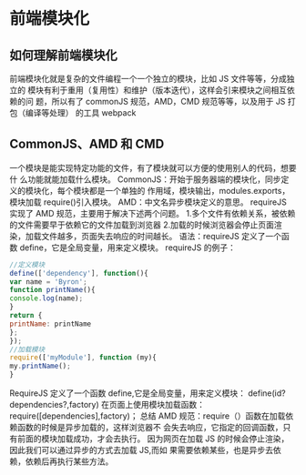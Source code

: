 # 前端模块化

## 如何理解前端模块化

前端模块化就是复杂的文件编程一个一个独立的模块，比如 JS 文件等等，分成独立的
模块有利于重用（复用性）和维护（版本迭代），这样会引来模块之间相互依赖的问
题，所以有了 commonJS 规范，AMD，CMD 规范等等，以及用于 JS 打包（编译等处理）
的工具 webpack

## CommonJS、AMD 和 CMD

一个模块是能实现特定功能的文件，有了模块就可以方便的使用别人的代码，想要什
么功能就能加载什么模块。
CommonJS：开始于服务器端的模块化，同步定义的模块化，每个模块都是一个单独的
作用域，模块输出，modules.exports，模块加载 require()引入模块。
AMD：中文名异步模块定义的意思。
requireJS 实现了 AMD 规范，主要用于解决下述两个问题。 1.多个文件有依赖关系，被依赖的文件需要早于依赖它的文件加载到浏览器 2.加载的时候浏览器会停止页面渲染，加载文件越多，页面失去响应的时间越长。
语法：requireJS 定义了一个函数 define，它是全局变量，用来定义模块。
requireJS 的例子：

```js
//定义模块
define(['dependency'], function(){
var name = 'Byron';
function printName(){
console.log(name);
}
return {
printName: printName
};
});
//加载模块
require(['myModule'], function (my){
my.printName();
}
```

RequireJS 定义了一个函数 define,它是全局变量，用来定义模块：
define(id?dependencies?,factory)
在页面上使用模块加载函数：
require([dependencies],factory)；
总结 AMD 规范：require（）函数在加载依赖函数的时候是异步加载的，这样浏览器不
会失去响应，它指定的回调函数，只有前面的模块加载成功，才会去执行。
因为网页在加载 JS 的时候会停止渲染，因此我们可以通过异步的方式去加载 JS,而如
果需要依赖某些，也是异步去依赖，依赖后再执行某些方法。
